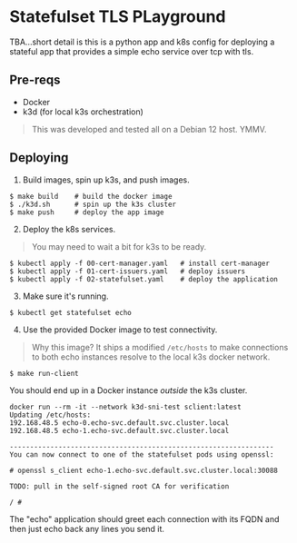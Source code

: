 # Statefulset TLS PLayground

TBA...short detail is this is a python app and k8s config for
deploying a stateful app that provides a simple echo service over tcp
with tls.

## Pre-reqs
- Docker
- k3d (for local k3s orchestration)

> This was developed and tested all on a Debian 12 host. YMMV.

## Deploying

1. Build images, spin up k3s, and push images.

```
$ make build    # build the docker image
$ ./k3d.sh      # spin up the k3s cluster
$ make push     # deploy the app image
```

2. Deploy the k8s services.
> You may need to wait a bit for k3s to be ready.
```
$ kubectl apply -f 00-cert-manager.yaml   # install cert-manager
$ kubectl apply -f 01-cert-issuers.yaml   # deploy issuers
$ kubectl apply -f 02-statefulset.yaml    # deploy the application
```

3. Make sure it's running.

```
$ kubectl get statefulset echo
```

4. Use the provided Docker image to test connectivity.

> Why this image? It ships a modified `/etc/hosts` to make connections
> to both echo instances resolve to the local k3s docker network.

```
$ make run-client
```

You should end up in a Docker instance *outside* the k3s cluster.

```
docker run --rm -it --network k3d-sni-test sclient:latest
Updating /etc/hosts:
192.168.48.5 echo-0.echo-svc.default.svc.cluster.local
192.168.48.5 echo-1.echo-svc.default.svc.cluster.local

-----------------------------------------------------------------
You can now connect to one of the statefulset pods using openssl:

# openssl s_client echo-1.echo-svc.default.svc.cluster.local:30088

TODO: pull in the self-signed root CA for verification

/ #
```

The "echo" application should greet each connection with its FQDN and
then just echo back any lines you send it.
